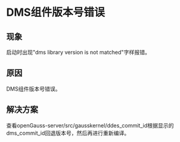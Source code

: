 # DMS组件版本号错误

## 现象
启动时出现"dms library version is not matched"字样报错。

## 原因 
DMS组件版本号错误。

## 解决方案
查看openGauss-server/src/gausskernel/ddes_commit_id根据显示的dms_commit_id回退版本号，然后再进行重新编译。